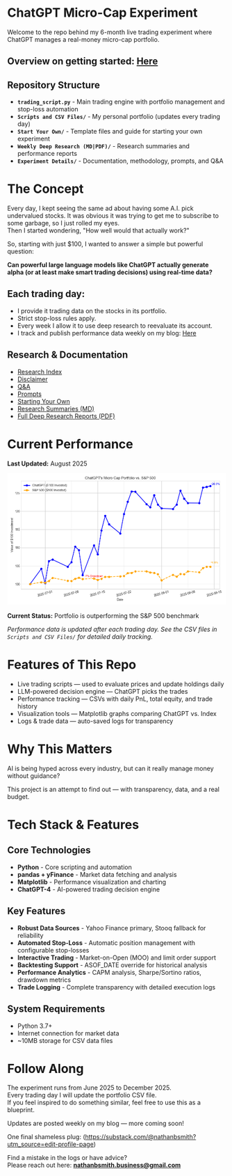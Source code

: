 # ChatGPT Micro-Cap Experiment
Welcome to the repo behind my 6-month live trading experiment where ChatGPT manages a real-money micro-cap portfolio.

## Overview on getting started: [Here](https://github.com/LuckyOne7777/ChatGPT-Micro-Cap-Experiment/blob/main/Start%20Your%20Own/README.md)
   
## Repository Structure

- **`trading_script.py`** - Main trading engine with portfolio management and stop-loss automation
- **`Scripts and CSV Files/`** - My personal portfolio (updates every trading day)
- **`Start Your Own/`** - Template files and guide for starting your own experiment  
- **`Weekly Deep Research (MD|PDF)/`** - Research summaries and performance reports
- **`Experiment Details/`** - Documentation, methodology, prompts, and Q&A

# The Concept
Every day, I kept seeing the same ad about having some A.I. pick undervalued stocks. It was obvious it was trying to get me to subscribe to some garbage, so I just rolled my eyes.  
Then I started wondering, "How well would that actually work?"

So, starting with just $100, I wanted to answer a simple but powerful question:

**Can powerful large language models like ChatGPT actually generate alpha (or at least make smart trading decisions) using real-time data?**

## Each trading day:

- I provide it trading data on the stocks in its portfolio.  
- Strict stop-loss rules apply.  
- Every week I allow it to use deep research to reevaluate its account.  
- I track and publish performance data weekly on my blog: [Here](https://nathanbsmith729.substack.com)

## Research & Documentation

- [Research Index](https://github.com/LuckyOne7777/ChatGPT-Micro-Cap-Experiment/blob/main/Experiment%20Details/Deep%20Research%20Index.md)  
- [Disclaimer](https://github.com/LuckyOne7777/ChatGPT-Micro-Cap-Experiment/blob/main/Experiment%20Details/Disclaimer.md)  
- [Q&A](https://github.com/LuckyOne7777/ChatGPT-Micro-Cap-Experiment/blob/main/Experiment%20Details/Q%26A.md)  
- [Prompts](https://github.com/LuckyOne7777/ChatGPT-Micro-Cap-Experiment/blob/main/Experiment%20Details/Prompts.md)  
- [Starting Your Own](https://github.com/LuckyOne7777/ChatGPT-Micro-Cap-Experiment/blob/main/Start%20Your%20Own/README.md)  
- [Research Summaries (MD)](https://github.com/LuckyOne7777/ChatGPT-Micro-Cap-Experiment/tree/main/Weekly%20Deep%20Research%20(MD))  
- [Full Deep Research Reports (PDF)](https://github.com/LuckyOne7777/ChatGPT-Micro-Cap-Experiment/tree/main/Weekly%20Deep%20Research%20(PDF))  

# Current Performance

<!-- To update performance chart: 
     1. Replace the image file with updated results
     2. Update the dates and description below
     3. Update the "Last Updated" date -->

**Last Updated:** August 2025

![Latest Performance Results](%286-30%20-%208-15%29%20Results.png)

**Current Status:** Portfolio is outperforming the S&P 500 benchmark

*Performance data is updated after each trading day. See the CSV files in `Scripts and CSV Files/` for detailed daily tracking.*

# Features of This Repo
- Live trading scripts — used to evaluate prices and update holdings daily  
- LLM-powered decision engine — ChatGPT picks the trades  
- Performance tracking — CSVs with daily PnL, total equity, and trade history  
- Visualization tools — Matplotlib graphs comparing ChatGPT vs. Index  
- Logs & trade data — auto-saved logs for transparency  

# Why This Matters
AI is being hyped across every industry, but can it really manage money without guidance?

This project is an attempt to find out — with transparency, data, and a real budget.

# Tech Stack & Features

## Core Technologies
- **Python** - Core scripting and automation
- **pandas + yFinance** - Market data fetching and analysis
- **Matplotlib** - Performance visualization and charting
- **ChatGPT-4** - AI-powered trading decision engine

## Key Features
- **Robust Data Sources** - Yahoo Finance primary, Stooq fallback for reliability
- **Automated Stop-Loss** - Automatic position management with configurable stop-losses
- **Interactive Trading** - Market-on-Open (MOO) and limit order support
- **Backtesting Support** - ASOF_DATE override for historical analysis
- **Performance Analytics** - CAPM analysis, Sharpe/Sortino ratios, drawdown metrics
- **Trade Logging** - Complete transparency with detailed execution logs

## System Requirements
- Python 3.7+
- Internet connection for market data
- ~10MB storage for CSV data files

# Follow Along
The experiment runs from June 2025 to December 2025.  
Every trading day I will update the portfolio CSV file.  
If you feel inspired to do something similar, feel free to use this as a blueprint.

Updates are posted weekly on my blog — more coming soon!

One final shameless plug: (https://substack.com/@nathanbsmith?utm_source=edit-profile-page)

Find a mistake in the logs or have advice?  
Please reach out here: **nathanbsmith.business@gmail.com**
